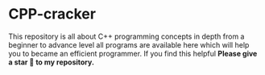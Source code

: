 # CPP-cracker
This repository is all about C++ programming concepts in depth from a beginner to advance level all programs are available here which will help you to became an efficient programmer.
If you find this helpful **Please give a star &#127775; to my repository.**
